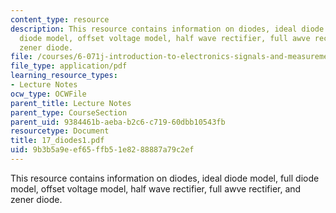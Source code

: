 ```yaml
---
content_type: resource
description: This resource contains information on diodes, ideal diode model, full
  diode model, offset voltage model, half wave rectifier, full awve rectifier, and
  zener diode.
file: /courses/6-071j-introduction-to-electronics-signals-and-measurement-spring-2006/9b3b5a9eef65ffb51e8288887a79c2ef_17_diodes1.pdf
file_type: application/pdf
learning_resource_types:
- Lecture Notes
ocw_type: OCWFile
parent_title: Lecture Notes
parent_type: CourseSection
parent_uid: 9384461b-aeba-b2c6-c719-60dbb10543fb
resourcetype: Document
title: 17_diodes1.pdf
uid: 9b3b5a9e-ef65-ffb5-1e82-88887a79c2ef
---
```

This resource contains information on diodes, ideal diode model, full diode model, offset voltage model, half wave rectifier, full awve rectifier, and zener diode.